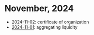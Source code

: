 # November, 2024

* [2024-11-02](02): certificate of organization
* [2024-11-01](01): aggregating liquidity
